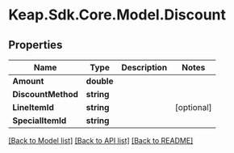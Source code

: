 # Keap.Sdk.Core.Model.Discount

## Properties

Name | Type | Description | Notes
------------ | ------------- | ------------- | -------------
**Amount** | **double** |  | 
**DiscountMethod** | **string** |  | 
**LineItemId** | **string** |  | [optional] 
**SpecialItemId** | **string** |  | 

[[Back to Model list]](../README.md#documentation-for-models) [[Back to API list]](../README.md#documentation-for-api-endpoints) [[Back to README]](../README.md)


